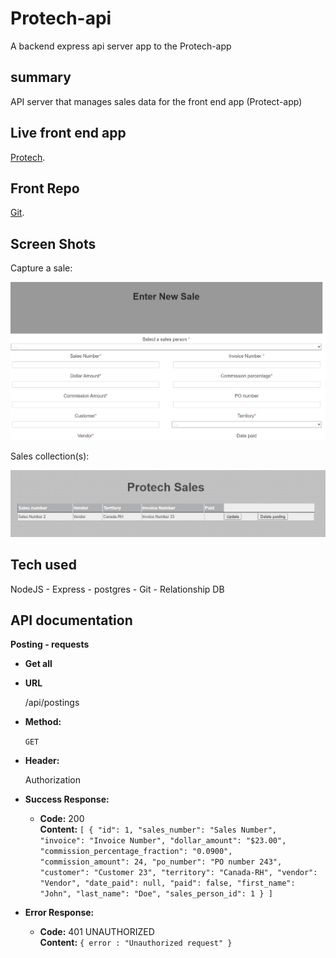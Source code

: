 # Protech-api
A backend express api server app to the Protech-app

## summary 

API server that manages sales data for the front end app (Protect-app)

## Live front end app

[Protech](https://protech-app.vercel.app/collection).

## Front Repo
[Git](https://github.com/dadetifa1/Protech-app).

## Screen Shots
Capture a sale:

![Landing Page](screen_shots/sales_entry.jpg)

Sales collection(s):

![sample results](screen_shots/sales_collections.jpg)

## Tech used 
NodeJS - Express - postgres - Git - Relationship DB

## API documentation

**Posting - requests**

* **Get all**

* **URL**

  /api/postings

* **Method:**
  
  `GET`
* **Header:**

  Authorization
  
* **Success Response:**
  
  * **Code:** 200 <br />
    **Content:** `[
        {
            "id": 1,
            "sales_number": "Sales Number",
            "invoice": "Invoice Number",
            "dollar_amount": "$23.00",
            "commission_percentage_fraction": "0.0900",
            "commission_amount": 24,
            "po_number": "PO number 243",
            "customer": "Customer 23",
            "territory": "Canada-RH",
            "vendor": "Vendor",
            "date_paid": null,
            "paid": false,
            "first_name": "John",
            "last_name": "Doe",
            "sales_person_id": 1
        }
    ]`
 
* **Error Response:**
  

  * **Code:** 401 UNAUTHORIZED <br />
    **Content:** `{ error : "Unauthorized request" }`
  


